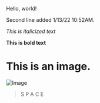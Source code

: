 Hello, world!

Second line added 1/13/22 10:52AM.

*This is italicized text*

**This is bold text**

# This is an image.
![Image](https://preview.redd.it/k7k23w3ufnl31.jpg?auto=webp&s=99d70d3d36c208632f73ef04f653e3e86730a9d9)
> S P A C E
